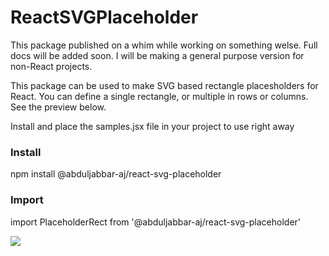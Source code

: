 # ReactSVGPlaceholder

This package published on a whim while working on something welse. Full docs will be added soon.
I will be making a general purpose version for non-React projects.

This package can be used to make SVG based rectangle placesholders for React. You can define a single rectangle, or multiple in rows or columns. See the preview below.

Install and place the samples.jsx file in your project to use right away

### Install
npm install @abduljabbar-aj/react-svg-placeholder

### Import
import PlaceholderRect from '@abduljabbar-aj/react-svg-placeholder'

 
![](https://github.com/AbdulJabbar-AJ/ReactSVGPlaceholder/blob/assets/preview.gif)
 
